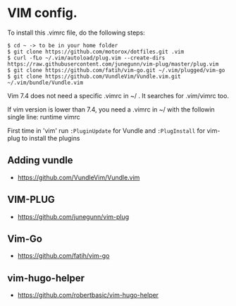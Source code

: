 # VIM config.

To install this .vimrc file, do the following steps:

```
$ cd ~ -> to be in your home folder
$ git clone https://github.com/motorox/dotfiles.git .vim
$ curl -fLo ~/.vim/autoload/plug.vim --create-dirs https://raw.githubusercontent.com/junegunn/vim-plug/master/plug.vim
$ git clone https://github.com/fatih/vim-go.git ~/.vim/plugged/vim-go
$ git clone https://github.com/VundleVim/Vundle.vim.git ~/.vim/bundle/Vundle.vim
```

Vim 7.4 does not need a specific .vimrc in ~/ . It searches for .vim/vimrc too.

If vim version is lower than 7.4, you need a .vimrc in ~/ with the followin single line:
  runtime vimrc

First time in 'vim' run `:PluginUpdate` for Vundle and `:PlugInstall` for vim-plug to install the plugins

## Adding vundle
- https://github.com/VundleVim/Vundle.vim

## VIM-PLUG
- https://github.com/junegunn/vim-plug

## Vim-Go
- https://github.com/fatih/vim-go

## vim-hugo-helper
- https://github.com/robertbasic/vim-hugo-helper

